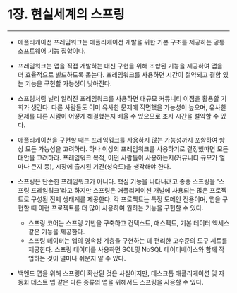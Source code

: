 # 1장. 현실세계의 스프링
---
- 애플리케이션 프레임워크는 애플리케이션 개발을 위한 기본 구조를 제공하는 공통 소프트웨어 기능 집합이다.

- 프레임워크는 앱을 직접 개발하는 대신 구현을 위해 조합된 기능을 제공하여 앱을 더 효율적으로 빌드하도록 돕는다. 프레임워크를 사용하면 시간이 절약되고 결함 있는 기능을 구현할 가능성이 낮아진다.

- 스프링처럼 널리 알려진 프레임워크를 사용하면 대규모 커뮤니티 이점을 활용할 기회가 생긴다. 다른 사람들도 이미 유사한 문제에 직면했을 가능성이 높으며, 유사한 문제를 다른 사람이 어떻게 해결했는지 배울 수 있으므로 조사 시간을 절약할 수 있다.

- 애플리케이션을 구현할 때는 프레임워크를 사용하지 않는 가능성까지 포함하여 항상 모든 가능성을 고려하라. 하나 이상의 프레임워크를 사용하기로 결정했따면 모든 대안을 고려하라. 프레임워크 목적, 어떤 사람들이 사용하는지(커뮤니티 규모가 얼마나 큰지 등), 시장에 출시된 기간(성숙도)을 생각해야 한다.

- 스프링은 단순한 프레임워크가 아니다. 핵심 기능을 나타내려고 종종 스프링을 '스프링 프레임워크'라고 하지만 스프링은 애플리케이션 개발에 사용되는 많은 프로젝트로 구성된 전체 생태계를 제공한다. 각 프로젝트는 특정 도메인 전용이며, 앱을 구현할 때 이런 프로젝트를 더 많이 사용하여 원하는 기능을 구현할 수 있다. 
	- 스프링 코어는 스프링 기반을 구축하고 컨텍스트, 애스펙트, 기본 데이터 액세스 같은 기능을 제공한다.
	- 스프링 데이터는 앱의 영속성 계층을 구현하는 데 편리한 고수준의 도구 세트를 제공한다. 스프링 데이터를 사용하면 SQL및 NoSQL 데이터베이스와 함께 작업하는 것이 얼마나 쉬운지 알 수 있다.

- 백엔드 앱을 위해 스프링이 확산된 것은 사실이지만, 데스크톱 애플리케이션 및 자동화 테스트 앱 같은 다른 종류의 앱을 위해서도 스프링을 사용할 수 있다.
